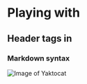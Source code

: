 # Playing with
## Header tags in
### Markdown syntax

![Image of Yaktocat](https://octodex.github.com/images/yaktocat.png)
